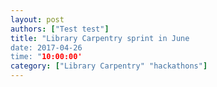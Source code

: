```yaml
---
layout: post
authors: ["Test test"]
title: "Library Carpentry sprint in June
date: 2017-04-26
time: "10:00:00'
category: ["Library Carpentry" "hackathons"]
---
```

